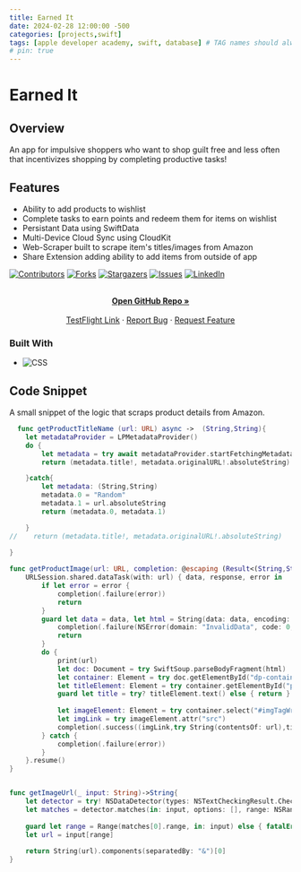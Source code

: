 ```yaml
---
title: Earned It
date: 2024-02-28 12:00:00 -500
categories: [projects,swift]
tags: [apple developer academy, swift, database] # TAG names should always be lowercase
# pin: true
---
```


# Earned It 

## Overview
An app for impulsive shoppers who want to shop guilt free and less often that incentivizes shopping by completing productive tasks!

## Features

- Ability to add products to wishlist
- Complete tasks to earn points and redeem them for items on wishlist
- Persistant Data using SwiftData
- Multi-Device Cloud Sync using CloudKit
- Web-Scraper built to scrape item's titles/images from Amazon
- Share Extension adding ability to add items from outside of app


[![Contributors][contributors-shield]][contributors-url]
[![Forks][forks-shield]][forks-url]
[![Stargazers][stars-shield]][stars-url]
[![Issues][issues-shield]][issues-url]
[![LinkedIn][linkedin-shield]][linkedin-url]

<!-- PROJECT LOGO -->

  <p align="center">
    <br />
    <a href="https://github.com/ajeddin/EarnedIt"><strong>Open GitHub Repo »</strong></a>
    <br />
    <br />
    <a href="https://testflight.apple.com/join/dkP0FOTy">TestFlight Link</a>
    ·
    <a href="https://github.com/ajeddin/EarnedIt/issues">Report Bug</a>
    ·
    <a href="https://github.com/ajeddin/EarnedIt/issues">Request Feature</a>
  </p>

### Built With

- ![CSS][swift]

<!-- ROADMAP
### App Photos
- <img  width="155" height="120" src="/EarnedItImages/hp.png">,<img  width="155" height="120" src="/EarnedItImages/hp2.png">,<img  width="155" height="120" src="/EarnedItImages/breath.png">, <img  width="155" height="120" src="/EarnedItImages/addTask.png">

 -->



## Code Snippet
A small snippet of the logic that scraps product details from Amazon. 

```swift
  func getProductTitleName (url: URL) async ->  (String,String){
    let metadataProvider = LPMetadataProvider()
    do {
        let metadata = try await metadataProvider.startFetchingMetadata(for: url)
        return (metadata.title!, metadata.originalURL!.absoluteString)

    }catch{
        let metadata: (String,String)
        metadata.0 = "Random"
        metadata.1 = url.absoluteString
        return (metadata.0, metadata.1)

    }
//    return (metadata.title!, metadata.originalURL!.absoluteString)
    
}

func getProductImage(url: URL, completion: @escaping (Result<(String,String,String), Error>) -> Void) {
    URLSession.shared.dataTask(with: url) { data, response, error in
        if let error = error {
            completion(.failure(error))
            return
        }
        guard let data = data, let html = String(data: data, encoding: .utf8) else {
            completion(.failure(NSError(domain: "InvalidData", code: 0, userInfo: nil)))
            return
        }
        do {
            print(url)
            let doc: Document = try SwiftSoup.parseBodyFragment(html)
            let container: Element = try doc.getElementById("dp-container")!
            let titleElement: Element = try container.getElementById("productTitle")!
            guard let title = try? titleElement.text() else { return }
       
            let imageElement: Element = try container.select("#imgTagWrapperId img").first()!
            let imgLink = try imageElement.attr("src")
            completion(.success((imgLink,try String(contentsOf: url),title)))
        } catch {
            completion(.failure(error))
        }
    }.resume()
}


func getImageUrl(_ input: String)->String{
    let detector = try! NSDataDetector(types: NSTextCheckingResult.CheckingType.link.rawValue)
    let matches = detector.matches(in: input, options: [], range: NSRange(location: 0, length: input.utf16.count))
    
    guard let range = Range(matches[0].range, in: input) else { fatalError("Can not get range") }
    let url = input[range]
    
    return String(url).components(separatedBy: "&")[0]
}


```

<!-- MARKDOWN LINKS & IMAGES -->
<!-- https://www.markdownguide.org/basic-syntax/#reference-style-links -->

[contributors-shield]: https://img.shields.io/github/contributors/ajeddin/EarnedIt.svg?style=for-the-badge
[contributors-url]: https://github.com/ajeddin/EarnedIt/graphs/contributors
[forks-shield]: https://img.shields.io/github/forks/ajeddin/EarnedIt.svg?style=for-the-badge
[forks-url]: https://github.com/ajeddin/EarnedIt/network/members
[stars-shield]: https://img.shields.io/github/stars/ajeddin/EarnedIt.svg?style=for-the-badge
[stars-url]: https://github.com/ajeddin/EarnedIt/stargazers
[issues-shield]: https://img.shields.io/github/issues/ajeddin/EarnedIt.svg?style=for-the-badge
[issues-url]: https://github.com/ajeddin/EarnedIt/issues
[license-shield]: https://img.shields.io/github/license/ajeddin/EarnedIt.svg?style=for-the-badge
[license-url]: https://github.com/ajeddin/EarnedIt/blob/master/LICENSE.txt
[linkedin-shield]: https://img.shields.io/badge/-LinkedIn-black.svg?style=for-the-badge&logo=linkedin&colorB=555
[linkedin-url]: https://linkedin.com/in/ajedev
[product-screenshot]: images/screenshot.png
[next.js]: https://img.shields.io/badge/next.js-000000?style=for-the-badge&logo=nextdotjs&logoColor=white
[next-url]: https://nextjs.org/
[react.js]: https://img.shields.io/badge/React-20232A?style=for-the-badge&logo=react&logoColor=61DAFB
[react-url]: https://reactjs.org/
[vue.js]: https://img.shields.io/badge/Vue.js-35495E?style=for-the-badge&logo=vuedotjs&logoColor=4FC08D
[vue-url]: https://vuejs.org/
[angular.io]: https://img.shields.io/badge/Angular-DD0031?style=for-the-badge&logo=angular&logoColor=white
[angular-url]: https://angular.io/
[svelte.dev]: https://img.shields.io/badge/Svelte-4A4A55?style=for-the-badge&logo=svelte&logoColor=FF3E00
[svelte-url]: https://svelte.dev/
[laravel.com]: https://img.shields.io/badge/Laravel-FF2D20?style=for-the-badge&logo=laravel&logoColor=white
[laravel-url]: https://laravel.com
[bootstrap.com]: https://img.shields.io/badge/Bootstrap-563D7C?style=for-the-badge&logo=bootstrap&logoColor=white
[bootstrap-url]: https://getbootstrap.com
[jquery.com]: https://img.shields.io/badge/jQuery-0769AD?style=for-the-badge&logo=jquery&logoColor=white
[jquery-url]: https://jquery.com
[javascript]: https://img.shields.io/badge/javascript-%23323330.svg?style=for-the-badge&logo=javascript&logoColor=%23F7DF1E
[java]: https://img.shields.io/badge/java-%23ED8B00.svg?style=for-the-badge&logo=java&logoColor=white
[nodejs]: https://img.shields.io/badge/node.js-6DA55F?style=for-the-badge&logo=node.js&logoColor=white
[postgres]: https://img.shields.io/badge/postgres-%23316192.svg?style=for-the-badge&logo=postgresql&logoColor=white
[Swift]: https://img.shields.io/badge/Swift-FA7343?style=for-the-badge&logo=swift&logoColor=white
[html5]: https://img.shields.io/badge/html5-%23E34F26.svg?style=for-the-badge&logo=html5&logoColor=white
